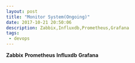 ```yaml
---
layout: post
title: "Monitor System(Ongoing)"
date: 2017-10-21 20:50:06
description: Zabbix,Influxdb,Prometheus,Grafana
tags: 
 - devops
---
```


**Zabbix**
**Prometheus**
**Influxdb**
**Grafana**
